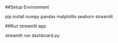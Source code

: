 ##Setup Environment

pip install numpy pandas matplotlin seaborn streamlit

##Run streamlit app

streamlit run dashboard.py